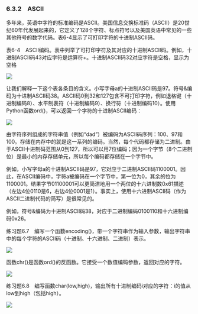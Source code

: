    

### 6.3.2　ASCII

多年来，英语中字符的标准编码是ASCII。美国信息交换标准码（ASCII）是20世纪60年代发展起来的，它定义了128个字符、标点符号以及美国英语中常见的一些其他符号的数字代码。表6-4显示了可打印字符的十进制ASCII码。

表6-4　ASCII编码。表中列举了可打印字符及其对应的十进制ASCII码。例如，十进制ASCII码43对应字符是运算符+。十进制ASCII码32对应字符是空格，显示为空格

![](0-Assets/Epubook/程序员编程语言经典合集（计算机科学丛书5册套装），javapython编程语言含经典教材龙书《编译原理》%20(Bruce%20Eckel%20%20Alfred%20V.%20Aho%20%20Monica%20S.%20Lam%20etc.)%20(Z-Library)/images/image08596.jpeg)

让我们解释一下这个表各条目的含义。小写字母a的十进制ASCII码是97。符号&编码为十进制ASCII码38。ASCII码0到32和127包含不可打印字符，例如退格键（十进制编码8）、水平制表符（十进制编码9）、换行符（十进制编码10）。使用Python函数ord()，可以返回一个字符的十进制ASCII编码：

![](0-Assets/Epubook/程序员编程语言经典合集（计算机科学丛书5册套装），javapython编程语言含经典教材龙书《编译原理》%20(Bruce%20Eckel%20%20Alfred%20V.%20Aho%20%20Monica%20S.%20Lam%20etc.)%20(Z-Library)/images/image08597.jpeg)

由字符序列组成的字符串值（例如“dad”）被编码为ASCII码序列：100、97和100。存储在内存中的就是这一系列的编码。当然，每个代码都存储为二进制。由于ASCII十进制码范围从0到127，所以可以用7位编码；因为一个字节（8个二进制位）是最小的内存存储单元，所以每个编码都存储在一个字节中。

例如，小写字母a的十进制ASCII码是97，它对应于二进制ASCII码1100001。因此，在ASCII编码中，字符a被编码在一个字节中，第一位为0，其余的位为1100001。结果字节01100001可以更简洁地用一个两位的十六进制数0x61描述（左边4位0110是6，右边4位0001是1）。事实上，使用十六进制ASCII码（作为ASCII二进制代码的简写）是很常见的。

例如，符号&编码为十进制ASCII码38，对应于二进制编码0100110和十六进制编码0x26。

练习题6.7　编写一个函数encoding()，带一个字符串作为输入参数，输出字符串中的每个字符的ASCII码（十进制、十六进制、二进制）表示。

![](0-Assets/Epubook/程序员编程语言经典合集（计算机科学丛书5册套装），javapython编程语言含经典教材龙书《编译原理》%20(Bruce%20Eckel%20%20Alfred%20V.%20Aho%20%20Monica%20S.%20Lam%20etc.)%20(Z-Library)/images/image08598.jpeg)

函数chr()是函数ord()的反函数。它接受一个数值编码参数，返回对应的字符。

![](0-Assets/Epubook/程序员编程语言经典合集（计算机科学丛书5册套装），javapython编程语言含经典教材龙书《编译原理》%20(Bruce%20Eckel%20%20Alfred%20V.%20Aho%20%20Monica%20S.%20Lam%20etc.)%20(Z-Library)/images/image08599.jpeg)

练习题6.8　编写函数char(low,high)，输出所有十进制编码i对应的字符：i的值从low到high（包括high）。

![](0-Assets/Epubook/程序员编程语言经典合集（计算机科学丛书5册套装），javapython编程语言含经典教材龙书《编译原理》%20(Bruce%20Eckel%20%20Alfred%20V.%20Aho%20%20Monica%20S.%20Lam%20etc.)%20(Z-Library)/images/image08600.jpeg)